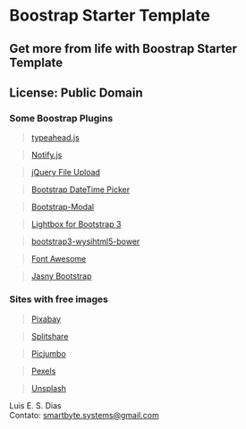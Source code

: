# Boostrap Starter Template

## Get more from life with Boostrap Starter Template

## License: Public Domain

### Some Boostrap Plugins

> [typeahead.js](http://twitter.github.io/typeahead.js/)

> [Notify.js](http://notifyjs.com/)

> [jQuery File Upload](http://blueimp.github.io/jQuery-File-Upload/)

> [Bootstrap DateTime Picker](http://www.malot.fr/bootstrap-datetimepicker/)

> [Bootstrap-Modal](http://jschr.github.io/bootstrap-modal/)

> [Lightbox for Bootstrap 3](http://ashleydw.github.io/lightbox/)

> [bootstrap3-wysihtml5-bower](https://github.com/Waxolunist/bootstrap3-wysihtml5-bower)

> [Font Awesome](http://fontawesome.io/)

> [Jasny Bootstrap](http://www.jasny.net/bootstrap/)

### Sites with free images 

> [Pixabay](https://pixabay.com/)

> [Splitshare](http://www.splitshire.com/)

> [Picjumbo](https://picjumbo.com/)

> [Pexels](https://www.pexels.com/)

> [Unsplash](https://unsplash.com/)

Luis E. S. Dias  
Contato: smartbyte.systems@gmail.com